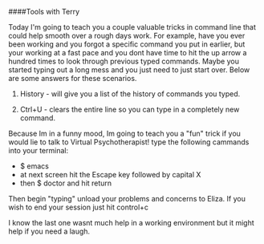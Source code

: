 ####Tools with Terry

Today I'm going to teach you a couple valuable tricks in command line that could help smooth over a rough days work. For example, have you ever been working and you forgot a specific command you put in earlier, but your working at a fast pace and you dont have time to hit the up arrow a hundred times to look through previous typed commands. Maybe you started typing out a long mess and you just need to just start over. Below are some answers for these scenarios.

1. History - will give you a list of the history of commands you typed. 

2. Ctrl+U - clears the entire line so you can type in a completely new command.

Because Im in a funny mood, Im going to teach you a "fun" trick if you would lie to talk to Virtual Psychotherapist!
type the following cammands into your terminal:

 * $ emacs 
 * at next screen hit the Escape key followed by capital X
 * then $ doctor and hit return
 
Then begin "typing" unload your problems and concerns to Eliza. If you wish to end your session just hit control+c

I know the last one wasnt much help in a working environment but it might help if you need a laugh. 





